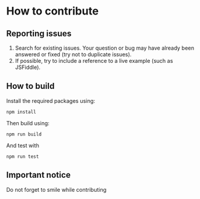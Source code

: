 # How to contribute

## Reporting issues
1. Search for existing issues. Your question or bug may have already been answered or fixed (try not to duplicate issues).
2. If possible, try to include a reference to a live example (such as JSFiddle).

## How to build
Install the required packages using:
```
npm install
```

Then build using:
```
npm run build
```

And test with
```
npm run test
```

## Important notice
Do not forget to smile while contributing